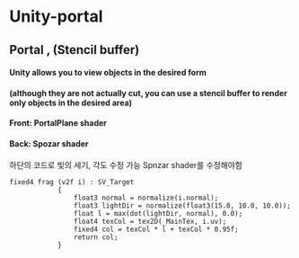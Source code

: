 # Unity-portal
## Portal , (Stencil buffer)

#### Unity allows you to view objects in the desired form 
#### (although they are not actually cut, you can use a stencil buffer to render only objects in the desired area)

#### Front: PortalPlane shader
#### Back: Spozar shader


하단의 코드로 빛의 세기, 각도 수정 가능
Spnzar shader를 수정해야함

```shader
fixed4 frag (v2f i) : SV_Target
			{
				float3 normal = normalize(i.normal);
				float3 lightDir = normalize(float3(15.0, 10.0, 10.0));
				float l = max(dot(lightDir, normal), 0.0);
				float4 texCol = tex2D(_MainTex, i.uv);
				fixed4 col = texCol * l + texCol * 0.95f;
				return col;
			}
```

